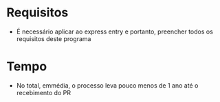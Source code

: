 # Requisitos 

* É necessário aplicar ao express entry e portanto, preencher todos os requisitos deste programa

# Tempo

* No total, emmédia, o processo leva pouco menos de 1 ano até o recebimento do PR
